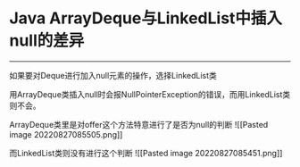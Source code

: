 # Java ArrayDeque与LinkedList中插入null的差异

---

如果要对Deque进行加入null元素的操作，选择LinkedList类


用ArrayDeque类插入null时会报NullPointerException的错误，而用LinkedList类则不会。

ArrayDeque类里是对offer这个方法特意进行了是否为null的判断
![[Pasted image 20220827085505.png]]

而LinkedList类则没有进行这个判断
![[Pasted image 20220827085451.png]]

